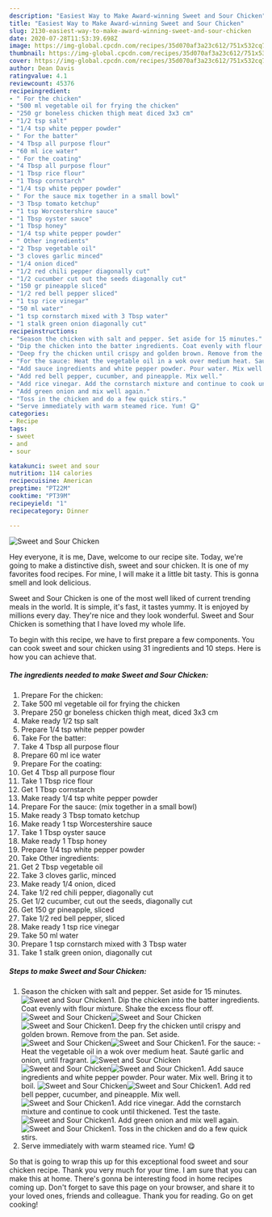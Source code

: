 ```yaml
---
description: "Easiest Way to Make Award-winning Sweet and Sour Chicken"
title: "Easiest Way to Make Award-winning Sweet and Sour Chicken"
slug: 2130-easiest-way-to-make-award-winning-sweet-and-sour-chicken
date: 2020-07-28T11:53:39.698Z
image: https://img-global.cpcdn.com/recipes/35d070af3a23c612/751x532cq70/sweet-and-sour-chicken-recipe-main-photo.jpg
thumbnail: https://img-global.cpcdn.com/recipes/35d070af3a23c612/751x532cq70/sweet-and-sour-chicken-recipe-main-photo.jpg
cover: https://img-global.cpcdn.com/recipes/35d070af3a23c612/751x532cq70/sweet-and-sour-chicken-recipe-main-photo.jpg
author: Dean Davis
ratingvalue: 4.1
reviewcount: 45376
recipeingredient:
- " For the chicken"
- "500 ml vegetable oil for frying the chicken"
- "250 gr boneless chicken thigh meat diced 3x3 cm"
- "1/2 tsp salt"
- "1/4 tsp white pepper powder"
- " For the batter"
- "4 Tbsp all purpose flour"
- "60 ml ice water"
- " For the coating"
- "4 Tbsp all purpose flour"
- "1 Tbsp rice flour"
- "1 Tbsp cornstarch"
- "1/4 tsp white pepper powder"
- " For the sauce mix together in a small bowl"
- "3 Tbsp tomato ketchup"
- "1 tsp Worcestershire sauce"
- "1 Tbsp oyster sauce"
- "1 Tbsp honey"
- "1/4 tsp white pepper powder"
- " Other ingredients"
- "2 Tbsp vegetable oil"
- "3 cloves garlic minced"
- "1/4 onion diced"
- "1/2 red chili pepper diagonally cut"
- "1/2 cucumber cut out the seeds diagonally cut"
- "150 gr pineapple sliced"
- "1/2 red bell pepper sliced"
- "1 tsp rice vinegar"
- "50 ml water"
- "1 tsp cornstarch mixed with 3 Tbsp water"
- "1 stalk green onion diagonally cut"
recipeinstructions:
- "Season the chicken with salt and pepper. Set aside for 15 minutes."
- "Dip the chicken into the batter ingredients. Coat evenly with flour mixture. Shake the excess flour off."
- "Deep fry the chicken until crispy and golden brown. Remove from the pan. Set aside."
- "For the sauce: Heat the vegetable oil in a wok over medium heat. Sauté garlic and onion, until fragrant."
- "Add sauce ingredients and white pepper powder. Pour water. Mix well. Bring it to boil."
- "Add red bell pepper, cucumber, and pineapple. Mix well."
- "Add rice vinegar. Add the cornstarch mixture and continue to cook until thickened. Test the taste."
- "Add green onion and mix well again."
- "Toss in the chicken and do a few quick stirs."
- "Serve immediately with warm steamed rice. Yum! 😋"
categories:
- Recipe
tags:
- sweet
- and
- sour

katakunci: sweet and sour 
nutrition: 114 calories
recipecuisine: American
preptime: "PT22M"
cooktime: "PT39M"
recipeyield: "1"
recipecategory: Dinner

---
```



![Sweet and Sour Chicken](https://img-global.cpcdn.com/recipes/35d070af3a23c612/751x532cq70/sweet-and-sour-chicken-recipe-main-photo.jpg)

Hey everyone, it is me, Dave, welcome to our recipe site. Today, we're going to make a distinctive dish, sweet and sour chicken. It is one of my favorites food recipes. For mine, I will make it a little bit tasty. This is gonna smell and look delicious.

Sweet and Sour Chicken is one of the most well liked of current trending meals in the world. It is simple, it's fast, it tastes yummy. It is enjoyed by millions every day. They're nice and they look wonderful. Sweet and Sour Chicken is something that I have loved my whole life.




To begin with this recipe, we have to first prepare a few components. You can cook sweet and sour chicken using 31 ingredients and 10 steps. Here is how you can achieve that.

<!--inarticleads1-->

##### The ingredients needed to make Sweet and Sour Chicken:

1. Prepare  For the chicken:
1. Take 500 ml vegetable oil for frying the chicken
1. Prepare 250 gr boneless chicken thigh meat, diced 3x3 cm
1. Make ready 1/2 tsp salt
1. Prepare 1/4 tsp white pepper powder
1. Take  For the batter:
1. Take 4 Tbsp all purpose flour
1. Prepare 60 ml ice water
1. Prepare  For the coating:
1. Get 4 Tbsp all purpose flour
1. Take 1 Tbsp rice flour
1. Get 1 Tbsp cornstarch
1. Make ready 1/4 tsp white pepper powder
1. Prepare  For the sauce: (mix together in a small bowl)
1. Make ready 3 Tbsp tomato ketchup
1. Make ready 1 tsp Worcestershire sauce
1. Take 1 Tbsp oyster sauce
1. Make ready 1 Tbsp honey
1. Prepare 1/4 tsp white pepper powder
1. Take  Other ingredients:
1. Get 2 Tbsp vegetable oil
1. Take 3 cloves garlic, minced
1. Make ready 1/4 onion, diced
1. Take 1/2 red chili pepper, diagonally cut
1. Get 1/2 cucumber, cut out the seeds, diagonally cut
1. Get 150 gr pineapple, sliced
1. Take 1/2 red bell pepper, sliced
1. Make ready 1 tsp rice vinegar
1. Take 50 ml water
1. Prepare 1 tsp cornstarch mixed with 3 Tbsp water
1. Take 1 stalk green onion, diagonally cut




<!--inarticleads2-->

##### Steps to make Sweet and Sour Chicken:

1. Season the chicken with salt and pepper. Set aside for 15 minutes.
<img src="//assets-global.cpcdn.com/assets/icons/button_play-2c75c40dde080a61004c1f40b05d8f140eaff45d7e9e6481dc71c63d2e7c4909.png" alt="Sweet and Sour Chicken">1. Dip the chicken into the batter ingredients. Coat evenly with flour mixture. Shake the excess flour off.
<img src="//assets-global.cpcdn.com/assets/icons/button_play-2c75c40dde080a61004c1f40b05d8f140eaff45d7e9e6481dc71c63d2e7c4909.png" alt="Sweet and Sour Chicken"><img src="//assets-global.cpcdn.com/assets/icons/button_play-2c75c40dde080a61004c1f40b05d8f140eaff45d7e9e6481dc71c63d2e7c4909.png" alt="Sweet and Sour Chicken"><img src="//assets-global.cpcdn.com/assets/icons/button_play-2c75c40dde080a61004c1f40b05d8f140eaff45d7e9e6481dc71c63d2e7c4909.png" alt="Sweet and Sour Chicken">1. Deep fry the chicken until crispy and golden brown. Remove from the pan. Set aside.
<img src="//assets-global.cpcdn.com/assets/icons/button_play-2c75c40dde080a61004c1f40b05d8f140eaff45d7e9e6481dc71c63d2e7c4909.png" alt="Sweet and Sour Chicken"><img src="//assets-global.cpcdn.com/assets/icons/button_play-2c75c40dde080a61004c1f40b05d8f140eaff45d7e9e6481dc71c63d2e7c4909.png" alt="Sweet and Sour Chicken">1. For the sauce: - Heat the vegetable oil in a wok over medium heat. Sauté garlic and onion, until fragrant.
<img src="//assets-global.cpcdn.com/assets/icons/button_play-2c75c40dde080a61004c1f40b05d8f140eaff45d7e9e6481dc71c63d2e7c4909.png" alt="Sweet and Sour Chicken"><img src="//assets-global.cpcdn.com/assets/icons/button_play-2c75c40dde080a61004c1f40b05d8f140eaff45d7e9e6481dc71c63d2e7c4909.png" alt="Sweet and Sour Chicken"><img src="//assets-global.cpcdn.com/assets/icons/button_play-2c75c40dde080a61004c1f40b05d8f140eaff45d7e9e6481dc71c63d2e7c4909.png" alt="Sweet and Sour Chicken">1. Add sauce ingredients and white pepper powder. Pour water. Mix well. Bring it to boil.
<img src="//assets-global.cpcdn.com/assets/icons/button_play-2c75c40dde080a61004c1f40b05d8f140eaff45d7e9e6481dc71c63d2e7c4909.png" alt="Sweet and Sour Chicken"><img src="//assets-global.cpcdn.com/assets/icons/button_play-2c75c40dde080a61004c1f40b05d8f140eaff45d7e9e6481dc71c63d2e7c4909.png" alt="Sweet and Sour Chicken">1. Add red bell pepper, cucumber, and pineapple. Mix well.
<img src="//assets-global.cpcdn.com/assets/icons/button_play-2c75c40dde080a61004c1f40b05d8f140eaff45d7e9e6481dc71c63d2e7c4909.png" alt="Sweet and Sour Chicken">1. Add rice vinegar. Add the cornstarch mixture and continue to cook until thickened. Test the taste.
<img src="//assets-global.cpcdn.com/assets/icons/button_play-2c75c40dde080a61004c1f40b05d8f140eaff45d7e9e6481dc71c63d2e7c4909.png" alt="Sweet and Sour Chicken">1. Add green onion and mix well again.
<img src="//assets-global.cpcdn.com/assets/icons/button_play-2c75c40dde080a61004c1f40b05d8f140eaff45d7e9e6481dc71c63d2e7c4909.png" alt="Sweet and Sour Chicken">1. Toss in the chicken and do a few quick stirs.
1. Serve immediately with warm steamed rice. Yum! 😋




So that is going to wrap this up for this exceptional food sweet and sour chicken recipe. Thank you very much for your time. I am sure that you can make this at home. There's gonna be interesting food in home recipes coming up. Don't forget to save this page on your browser, and share it to your loved ones, friends and colleague. Thank you for reading. Go on get cooking!
